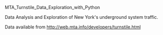 MTA_Turnstile_Data_Exploration_with_Python

Data Analysis and Exploration of New York's underground system traffic.

Data available from http://web.mta.info/developers/turnstile.html

